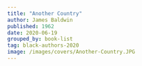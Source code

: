 ```yaml
---
title: "Another Country"
author: James Baldwin
published: 1962
date: 2020-06-19
grouped_by: book-list
tag: black-authors-2020
image: /images/covers/Another-Country.JPG
---
```

